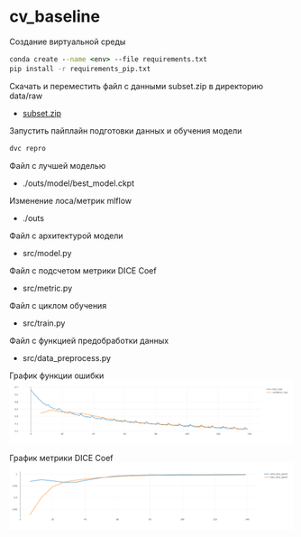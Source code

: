 # cv_baseline

Создание виртуальной среды
```cmd
conda create --name <env> --file requirements.txt
pip install -r requirements_pip.txt
```

Скачать и переместить файл с данными subset.zip в директорию data/raw
* [subset.zip](https://drive.google.com/file/d/1V0945MilWdmTdESlwJPBpLajizwmC-ap/view?usp=share_link)

Запустить пайплайн подготовки данных и обучения модели

```cmd
dvc repro
```

Файл с лучшей моделью
* ./outs/model/best_model.ckpt

Изменение лоса/метрик mlflow 
* ./outs

Файл с архитектурой модели
- src/model.py

Файл с подсчетом метрики DICE Coef 
- src/metric.py

Файл с циклом обучения
- src/train.py

Файл с функцией предобработки данных 
- src/data_preprocess.py

График функции ошибки
![BCELoss](https://github.com/chmelevme/cv_baseline/blob/main/images/Loss.PNG)

График метрики DICE Coef 
![Dice coef](https://github.com/chmelevme/cv_baseline/blob/main/images/Dice.PNG)
